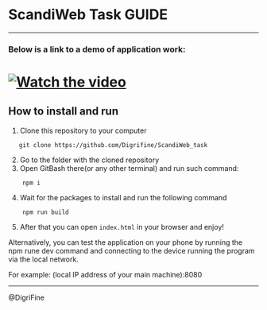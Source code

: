 # ScandiWeb Task GUIDE

---

### Below is a link to a demo of application work:

# [![Watch the video](https://lh3.googleusercontent.com/QMn2aLStsWMHRZ0eAW6ZCeZ821dr8JGFnJg4SarVlbEjgnfqypaNMWaDQdWjJC4Qu_HQruagtXLCLcJV33p37D1yqvn4RYrni0z7Jpo4sNBPEquBSdNN_hkSO80HpqZZqIDriYIdR1Be1hTIL1aTy3IizPdp6uQ8RP15jwcR9-j6wpkOf1Ec-pV6lp4GeAstC2VtPp_XXNXPcYXq3oOwPEw8XSI1lbe6qNK0EZniStnlXfpmt6lidYAMMBJ0woLlO6VksraHOMjp6Fzhw1bERQCb7xXAJjPKb5I8T5aTre9ke5nFYBcuhlCG1bSKv8Yc7zaseYysTi0HrZ9-NDCq27QdbnQ4zQrJrxqB33ry1sr0kwuTkv2oG1Q9opNXdw58YivLrdHXXbBbPR7zUsOmdQcNKxXLCJlKTvqpslWunJzHpl4ZYLhn7NuFkcf7jRUz1B776TUdZ1lzJfGcr9j7lzIzIP4aCqWiN-Zw5LcPXwXrNXNVYz5l4ZV9yAfMaLmoSo5bLKQsNzKGcraz4c0pC-sdIUo3y5u0GKVkEQzzzMIRpjVV0lO2fosMguvsuyJdYOvXM3ZLPC-mu7QE2Xy8YzpOp3nr0jo711VDLRH-36kLTb76mhbf6MdBiJUQ7Aly2RPjj5Il9ut3ybH2ajRWd3RrkhA_IqhRyhiWJZCeGKd19kAFoDHAvGF5yYwZnChgNNFswNg5lQUusUKbWIpg0Os=w1919-h979-no?authuser=3)](https://youtu.be/rNxlRCeF-8A)

## How to install and run

1. Clone this repository to your computer

```
   git clone https://github.com/Digrifine/ScandiWeb_task
```

2. Go to the folder with the cloned repository
3. Open GitBash there(or any other terminal) and run such command:

```
    npm i
```

4. Wait for the packages to install and run the following command

```
    npm run build
```

5. After that you can open `index.html` in your browser and enjoy!

Alternatively, you can test the application on your phone by running the npm rune dev command and connecting to the device running the program via the local network.

For example:
(local IP address of your main machine):8080

---

@DigriFine
